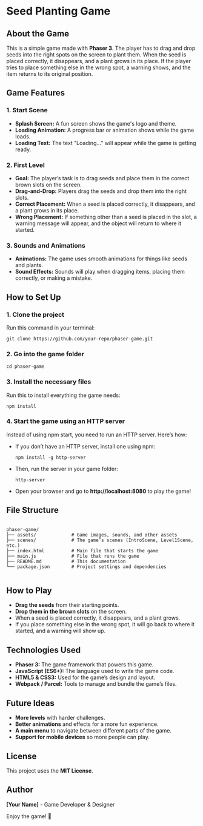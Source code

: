 <!DOCTYPE html>
<html lang="en">
<head>
    <meta charset="UTF-8">
    <meta name="viewport" content="width=device-width, initial-scale=1.0">
    <title>Seed Planting Game</title>
</head>
<body>
    <h1>Seed Planting Game</h1>
    <h2>About the Game</h2>
    <p>This is a simple game made with <strong>Phaser 3</strong>. The player has to drag and drop seeds into the right spots on the screen to plant them. When the seed is placed correctly, it disappears, and a plant grows in its place. If the player tries to place something else in the wrong spot, a warning shows, and the item returns to its original position.</p>
    <h2>Game Features</h2>
    <h3>1. Start Scene</h3>
    <ul>
        <li><strong>Splash Screen:</strong> A fun screen shows the game's logo and theme.</li>
        <li><strong>Loading Animation:</strong> A progress bar or animation shows while the game loads.</li>
        <li><strong>Loading Text:</strong> The text "Loading..." will appear while the game is getting ready.</li>
    </ul>
    <h3>2. First Level</h3>
    <ul>
        <li><strong>Goal:</strong> The player’s task is to drag seeds and place them in the correct brown slots on the screen.</li>
        <li><strong>Drag-and-Drop:</strong> Players drag the seeds and drop them into the right slots.</li>
        <li><strong>Correct Placement:</strong> When a seed is placed correctly, it disappears, and a plant grows in its place.</li>
        <li><strong>Wrong Placement:</strong> If something other than a seed is placed in the slot, a warning message will appear, and the object will return to where it started.</li>
    </ul>
    <h3>3. Sounds and Animations</h3>
    <ul>
        <li><strong>Animations:</strong> The game uses smooth animations for things like seeds and plants.</li>
        <li><strong>Sound Effects:</strong> Sounds will play when dragging items, placing them correctly, or making a mistake.</li>
    </ul>
    <h2>How to Set Up</h2>
    <h3>1. Clone the project</h3>
    <p>Run this command in your terminal:</p>
    <pre><code>git clone https://github.com/your-repo/phaser-game.git</code></pre>
    <h3>2. Go into the game folder</h3>
    <pre><code>cd phaser-game</code></pre>
    <h3>3. Install the necessary files</h3>
    <p>Run this to install everything the game needs:</p>
    <pre><code>npm install</code></pre>
    <h3>4. Start the game using an HTTP server</h3>
    <p>Instead of using npm start, you need to run an HTTP server. Here’s how:</p>
    <ul>
        <li>If you don’t have an HTTP server, install one using npm:</li>
        <pre><code>npm install -g http-server</code></pre>
        <li>Then, run the server in your game folder:</li>
        <pre><code>http-server</code></pre>
        <li>Open your browser and go to <strong>http://localhost:8080</strong> to play the game!</li>
    </ul>
    <h2>File Structure</h2>
    <pre><code>
phaser-game/
├── assets/             # Game images, sounds, and other assets
├── scenes/             # The game’s scenes (IntroScene, Level1Scene, etc.)
├── index.html          # Main file that starts the game
├── main.js             # File that runs the game
├── README.md           # This documentation
└── package.json        # Project settings and dependencies
    </code></pre>
    <h2>How to Play</h2>
    <ul>
        <li><strong>Drag the seeds</strong> from their starting points.</li>
        <li><strong>Drop them in the brown slots</strong> on the screen.</li>
        <li>When a seed is placed correctly, it disappears, and a plant grows.</li>
        <li>If you place something else in the wrong spot, it will go back to where it started, and a warning will show up.</li>
    </ul>
    <h2>Technologies Used</h2>
    <ul>
        <li><strong>Phaser 3:</strong> The game framework that powers this game.</li>
        <li><strong>JavaScript (ES6+):</strong> The language used to write the game code.</li>
        <li><strong>HTML5 & CSS3:</strong> Used for the game’s design and layout.</li>
        <li><strong>Webpack / Parcel:</strong> Tools to manage and bundle the game’s files.</li>
    </ul>
    <h2>Future Ideas</h2>
    <ul>
        <li><strong>More levels</strong> with harder challenges.</li>
        <li><strong>Better animations</strong> and effects for a more fun experience.</li>
        <li><strong>A main menu</strong> to navigate between different parts of the game.</li>
        <li><strong>Support for mobile devices</strong> so more people can play.</li>
    </ul>
    <h2>License</h2>
    <p>This project uses the <strong>MIT License</strong>.</p>
    <h2>Author</h2>
    <p><strong>[Your Name]</strong> - Game Developer & Designer</p>
    <p>Enjoy the game! 🚀</p>
</body>
</html>

